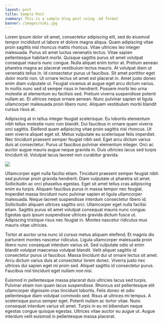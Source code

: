 ```yaml
---
layout: post
title: Sample Post
summary: This is a sample blog post using .md format
banner: /images/niki.jpg
---
```


Lorem ipsum dolor sit amet, consectetur adipiscing elit, sed do eiusmod tempor incididunt ut labore et dolore magna aliqua. Quam adipiscing vitae proin sagittis nisl rhoncus mattis rhoncus. Vitae ultricies leo integer malesuada. Purus sit amet luctus venenatis lectus. Vitae sapien pellentesque habitant morbi. Quisque sagittis purus sit amet volutpat consequat mauris nunc congue. Nulla aliquet enim tortor at. Pretium aenean pharetra magna ac placerat vestibulum lectus mauris. At volutpat diam ut venenatis tellus in. Id consectetur purus ut faucibus. Sit amet porttitor eget dolor morbi non. Ut ornare lectus sit amet est placerat in. Amet justo donec enim diam vulputate ut. Feugiat vivamus at augue eget arcu dictum varius. In mollis nunc sed id semper risus in hendrerit. Posuere morbi leo urna molestie at elementum eu facilisis sed. Pretium viverra suspendisse potenti nullam ac. Et ultrices neque ornare aenean. Nunc pulvinar sapien et ligula ullamcorper malesuada proin libero nunc. Aliquam vestibulum morbi blandit cursus risus at.

Adipiscing at in tellus integer feugiat scelerisque. Eu lobortis elementum nibh tellus molestie nunc non blandit. Dui faucibus in ornare quam viverra orci sagittis. Eleifend quam adipiscing vitae proin sagittis nisl rhoncus. Ut sem viverra aliquet eget sit. Metus vulputate eu scelerisque felis imperdiet. Nec tincidunt praesent semper feugiat nibh sed. Eget arcu dictum varius duis at consectetur. Purus ut faucibus pulvinar elementum integer. Orci ac auctor augue mauris augue neque gravida in. Duis ultricies lacus sed turpis tincidunt id. Volutpat lacus laoreet non curabitur gravida.

![](/images/cat.jpg)

Ullamcorper eget nulla facilisi etiam. Tincidunt praesent semper feugiat nibh sed pulvinar proin gravida hendrerit. Diam vulputate ut pharetra sit amet. Sollicitudin ac orci phasellus egestas. Eget sit amet tellus cras adipiscing enim eu turpis. Aliquam faucibus purus in massa tempor nec feugiat. Imperdiet massa tincidunt nunc pulvinar sapien et ligula ullamcorper malesuada. Neque laoreet suspendisse interdum consectetur libero id. Sollicitudin aliquam ultrices sagittis orci. Ullamcorper eget nulla facilisi etiam. Sagittis purus sit amet volutpat consequat mauris nunc congue. Egestas quis ipsum suspendisse ultrices gravida dictum fusce ut. Adipiscing tristique risus nec feugiat in. Montes nascetur ridiculus mus mauris vitae ultricies.

Tortor at auctor urna nunc id cursus metus aliquam eleifend. Et magnis dis parturient montes nascetur ridiculus. Ligula ullamcorper malesuada proin libero nunc consequat interdum varius sit. Sed vulputate odio ut enim blandit volutpat maecenas volutpat blandit. Velit aliquet sagittis id consectetur purus ut faucibus. Massa tincidunt dui ut ornare lectus sit amet. Arcu dictum varius duis at consectetur lorem donec. Viverra justo nec ultrices dui sapien eget mi proin sed. Aliquet sagittis id consectetur purus. Faucibus nisl tincidunt eget nullam non nisi.

Euismod in pellentesque massa placerat duis ultricies lacus sed turpis. Pulvinar etiam non quam lacus suspendisse. Rhoncus est pellentesque elit ullamcorper dignissim cras tincidunt lobortis. Felis donec et odio pellentesque diam volutpat commodo sed. Risus at ultrices mi tempus. A scelerisque purus semper eget. Potenti nullam ac tortor vitae. Nunc consequat interdum varius sit amet. Turpis in eu mi bibendum neque egestas congue quisque egestas. Ultrices vitae auctor eu augue ut. Augue interdum velit euismod in pellentesque massa placerat.

